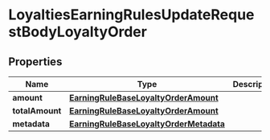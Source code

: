 

# LoyaltiesEarningRulesUpdateRequestBodyLoyaltyOrder


## Properties

| Name | Type | Description |
|------------ | ------------- | ------------- |
|**amount** | [**EarningRuleBaseLoyaltyOrderAmount**](EarningRuleBaseLoyaltyOrderAmount.md) |  |
|**totalAmount** | [**EarningRuleBaseLoyaltyOrderAmount**](EarningRuleBaseLoyaltyOrderAmount.md) |  |
|**metadata** | [**EarningRuleBaseLoyaltyOrderMetadata**](EarningRuleBaseLoyaltyOrderMetadata.md) |  |



